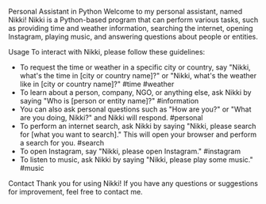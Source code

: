 Personal Assistant in Python
Welcome to my personal assistant, named Nikki! Nikki is a Python-based program that can perform various tasks, such as providing time and weather information, searching the internet, opening Instagram, playing music, and answering questions about people or entities.

Usage
To interact with Nikki, please follow these guidelines:
- To request the time or weather in a specific city or country, say "Nikki, what's the time in [city or country name]?" or "Nikki, what's the weather like in [city or country name]?" #time #weather
- To learn about a person, company, NGO, or anything else, ask Nikki by saying "Who is [person or entity name]?" #information
- You can also ask personal questions such as "How are you?" or "What are you doing, Nikki?" and Nikki will respond. #personal
- To perform an internet search, ask Nikki by saying "Nikki, please search for [what you want to search]." This will open your browser and perform a search for you. #search
- To open Instagram, say "Nikki, please open Instagram." #instagram
- To listen to music, ask Nikki by saying "Nikki, please play some music." #music

Contact
Thank you for using Nikki! If you have any questions or suggestions for improvement, feel free to contact me.
